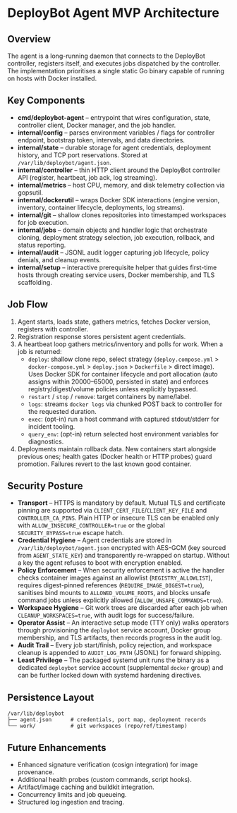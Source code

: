 # DeployBot Agent MVP Architecture

## Overview
The agent is a long-running daemon that connects to the DeployBot controller, registers itself, and executes jobs dispatched by the controller. The implementation prioritises a single static Go binary capable of running on hosts with Docker installed.

## Key Components

- **cmd/deploybot-agent** – entrypoint that wires configuration, state, controller client, Docker manager, and the job handler.
- **internal/config** – parses environment variables / flags for controller endpoint, bootstrap token, intervals, and data directories.
- **internal/state** – durable storage for agent credentials, deployment history, and TCP port reservations. Stored at `/var/lib/deploybot/agent.json`.
- **internal/controller** – thin HTTP client around the DeployBot controller API (register, heartbeat, job ack, log streaming).
- **internal/metrics** – host CPU, memory, and disk telemetry collection via gopsutil.
- **internal/dockerutil** – wraps Docker SDK interactions (engine version, inventory, container lifecycle, deployments, log streams).
- **internal/git** – shallow clones repositories into timestamped workspaces for job execution.
- **internal/jobs** – domain objects and handler logic that orchestrate cloning, deployment strategy selection, job execution, rollback, and status reporting.
- **internal/audit** – JSONL audit logger capturing job lifecycle, policy denials, and cleanup events.
- **internal/setup** – interactive prerequisite helper that guides first-time hosts through creating service users, Docker membership, and TLS scaffolding.

## Job Flow
1. Agent starts, loads state, gathers metrics, fetches Docker version, registers with controller.
2. Registration response stores persistent agent credentials.
3. A heartbeat loop gathers metrics/inventory and polls for work. When a job is returned:
   - `deploy`: shallow clone repo, select strategy (`deploy.compose.yml` > `docker-compose.yml` > `deploy.json` > `Dockerfile` > direct image). Uses Docker SDK for container lifecycle and port allocation (auto assigns within 20000–65000, persisted in state) and enforces registry/digest/volume policies unless explicitly bypassed.
   - `restart` / `stop` / `remove`: target containers by name/label.
   - `logs`: streams `docker logs` via chunked POST back to controller for the requested duration.
   - `exec`: (opt-in) run a host command with captured stdout/stderr for incident tooling.
   - `query_env`: (opt-in) return selected host environment variables for diagnostics.
4. Deployments maintain rollback data. New containers start alongside previous ones; health gates (Docker health or HTTP probes) guard promotion. Failures revert to the last known good container.

## Security Posture

- **Transport** – HTTPS is mandatory by default. Mutual TLS and certificate pinning are supported via `CLIENT_CERT_FILE`/`CLIENT_KEY_FILE` and `CONTROLLER_CA_PINS`. Plain HTTP or insecure TLS can be enabled only with `ALLOW_INSECURE_CONTROLLER=true` or the global `SECURITY_BYPASS=true` escape hatch.
- **Credential Hygiene** – Agent credentials are stored in `/var/lib/deploybot/agent.json` encrypted with AES-GCM (key sourced from `AGENT_STATE_KEY`) and transparently re-wrapped on startup. Without a key the agent refuses to boot with encryption enabled.
- **Policy Enforcement** – When security enforcement is active the handler checks container images against an allowlist (`REGISTRY_ALLOWLIST`), requires digest-pinned references (`REQUIRE_IMAGE_DIGEST=true`), sanitises bind mounts to `ALLOWED_VOLUME_ROOTS`, and blocks unsafe command jobs unless explicitly allowed (`ALLOW_UNSAFE_COMMANDS=true`).
- **Workspace Hygiene** – Git work trees are discarded after each job when `CLEANUP_WORKSPACES=true`, with audit logs for success/failure.
- **Operator Assist** – An interactive setup mode (TTY only) walks operators through provisioning the `deploybot` service account, Docker group membership, and TLS artifacts, then records progress in the audit log.
- **Audit Trail** – Every job start/finish, policy rejection, and workspace cleanup is appended to `AUDIT_LOG_PATH` (JSONL) for forward shipping.
- **Least Privilege** – The packaged systemd unit runs the binary as a dedicated `deploybot` service account (supplemental `docker` group) and can be further locked down with systemd hardening directives.

## Persistence Layout
```
/var/lib/deploybot
├── agent.json      # credentials, port map, deployment records
└── work/           # git workspaces (repo/ref/timestamp)
```

## Future Enhancements
- Enhanced signature verification (cosign integration) for image provenance.
- Additional health probes (custom commands, script hooks).
- Artifact/image caching and buildkit integration.
- Concurrency limits and job queueing.
- Structured log ingestion and tracing.
